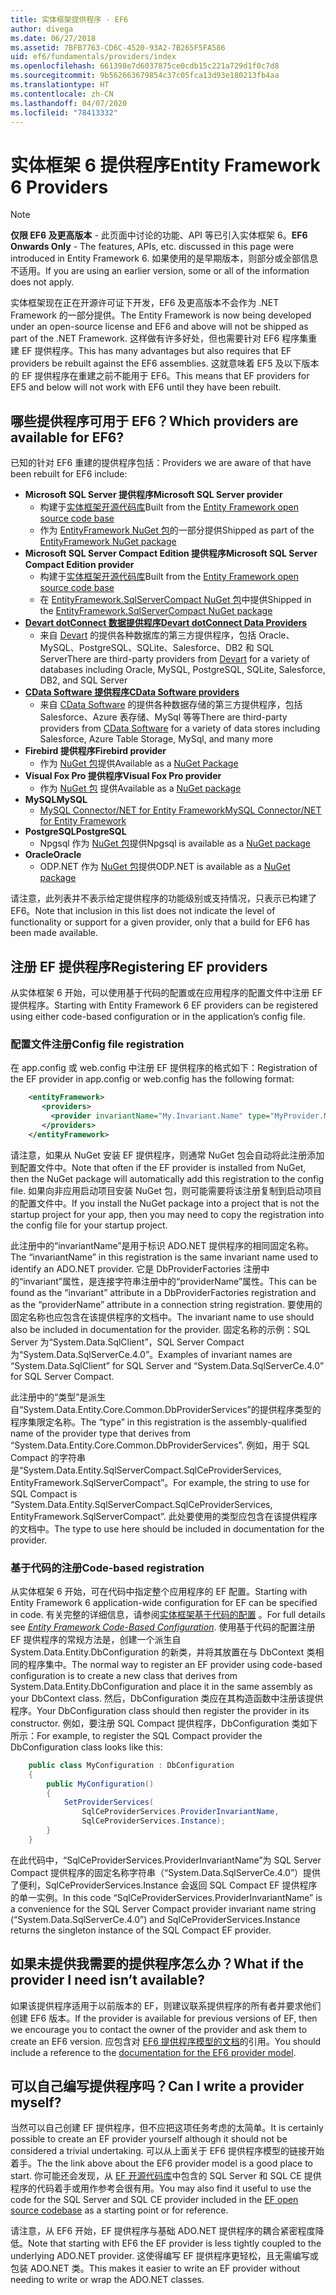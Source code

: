 ```yaml
---
title: 实体框架提供程序 - EF6
author: divega
ms.date: 06/27/2018
ms.assetid: 7BFB7763-CD6C-4520-93A2-7B265F5FA586
uid: ef6/fundamentals/providers/index
ms.openlocfilehash: 661398e7d6037875ce0cdb15c221a729d1f0c7d8
ms.sourcegitcommit: 9b562663679854c37c05fca13d93e180213fb4aa
ms.translationtype: HT
ms.contentlocale: zh-CN
ms.lasthandoff: 04/07/2020
ms.locfileid: "78413332"
---
```

# <a name="entity-framework-6-providers"></a><span data-ttu-id="8dcec-102">实体框架 6 提供程序</span><span class="sxs-lookup"><span data-stu-id="8dcec-102">Entity Framework 6 Providers</span></span>
> [!NOTE]
> <span data-ttu-id="8dcec-103">**仅限 EF6 及更高版本** - 此页面中讨论的功能、API 等已引入实体框架 6。</span><span class="sxs-lookup"><span data-stu-id="8dcec-103">**EF6 Onwards Only** - The features, APIs, etc. discussed in this page were introduced in Entity Framework 6.</span></span> <span data-ttu-id="8dcec-104">如果使用的是早期版本，则部分或全部信息不适用。</span><span class="sxs-lookup"><span data-stu-id="8dcec-104">If you are using an earlier version, some or all of the information does not apply.</span></span>

<span data-ttu-id="8dcec-105">实体框架现在正在开源许可证下开发，EF6 及更高版本不会作为 .NET Framework 的一部分提供。</span><span class="sxs-lookup"><span data-stu-id="8dcec-105">The Entity Framework is now being developed under an open-source license and EF6 and above will not be shipped as part of the .NET Framework.</span></span> <span data-ttu-id="8dcec-106">这样做有许多好处，但也需要针对 EF6 程序集重建 EF 提供程序。</span><span class="sxs-lookup"><span data-stu-id="8dcec-106">This has many advantages but also requires that EF providers be rebuilt against the EF6 assemblies.</span></span> <span data-ttu-id="8dcec-107">这就意味着 EF5 及以下版本的 EF 提供程序在重建之前不能用于 EF6。</span><span class="sxs-lookup"><span data-stu-id="8dcec-107">This means that EF providers for EF5 and below will not work with EF6 until they have been rebuilt.</span></span>

## <a name="which-providers-are-available-for-ef6"></a><span data-ttu-id="8dcec-108">哪些提供程序可用于 EF6？</span><span class="sxs-lookup"><span data-stu-id="8dcec-108">Which providers are available for EF6?</span></span>

<span data-ttu-id="8dcec-109">已知的针对 EF6 重建的提供程序包括：</span><span class="sxs-lookup"><span data-stu-id="8dcec-109">Providers we are aware of that have been rebuilt for EF6 include:</span></span>

*   <span data-ttu-id="8dcec-110">**Microsoft SQL Server 提供程序**</span><span class="sxs-lookup"><span data-stu-id="8dcec-110">**Microsoft SQL Server provider**</span></span>
    *   <span data-ttu-id="8dcec-111">构建于[实体框架开源代码库](https://github.com/aspnet/EntityFramework6)</span><span class="sxs-lookup"><span data-stu-id="8dcec-111">Built from the [Entity Framework open source code base](https://github.com/aspnet/EntityFramework6)</span></span>
    *   <span data-ttu-id="8dcec-112">作为 [EntityFramework NuGet 包](https://nuget.org/packages/EntityFramework)的一部分提供</span><span class="sxs-lookup"><span data-stu-id="8dcec-112">Shipped as part of the [EntityFramework NuGet package](https://nuget.org/packages/EntityFramework)</span></span>
*   <span data-ttu-id="8dcec-113">**Microsoft SQL Server Compact Edition 提供程序**</span><span class="sxs-lookup"><span data-stu-id="8dcec-113">**Microsoft SQL Server Compact Edition provider**</span></span>
    *   <span data-ttu-id="8dcec-114">构建于[实体框架开源代码库](https://github.com/aspnet/EntityFramework6)</span><span class="sxs-lookup"><span data-stu-id="8dcec-114">Built from the [Entity Framework open source code base](https://github.com/aspnet/EntityFramework6)</span></span>
    *   <span data-ttu-id="8dcec-115">在 [EntityFramework.SqlServerCompact NuGet 包](https://nuget.org/packages/EntityFramework.SqlServerCompact)中提供</span><span class="sxs-lookup"><span data-stu-id="8dcec-115">Shipped in the [EntityFramework.SqlServerCompact NuGet package](https://nuget.org/packages/EntityFramework.SqlServerCompact)</span></span>
*   [<span data-ttu-id="8dcec-116">**Devart dotConnect 数据提供程序**</span><span class="sxs-lookup"><span data-stu-id="8dcec-116">**Devart dotConnect Data Providers**</span></span>](https://www.devart.com/dotconnect/)
    *   <span data-ttu-id="8dcec-117">来自 [Devart](https://www.devart.com/) 的提供各种数据库的第三方提供程序，包括 Oracle、MySQL、PostgreSQL、SQLite、Salesforce、DB2 和 SQL Server</span><span class="sxs-lookup"><span data-stu-id="8dcec-117">There are third-party providers from [Devart](https://www.devart.com/) for a variety of databases including Oracle, MySQL, PostgreSQL, SQLite, Salesforce, DB2, and SQL Server</span></span>
*   [<span data-ttu-id="8dcec-118">**CData Software 提供程序**</span><span class="sxs-lookup"><span data-stu-id="8dcec-118">**CData Software providers**</span></span>](https://www.cdata.com/ado/)
    *   <span data-ttu-id="8dcec-119">来自 [CData Software](https://www.cdata.com/ado/) 的提供各种数据存储的第三方提供程序，包括 Salesforce、Azure 表存储、MySql 等等</span><span class="sxs-lookup"><span data-stu-id="8dcec-119">There are third-party providers from [CData Software](https://www.cdata.com/ado/) for a variety of data stores including Salesforce, Azure Table Storage, MySql, and many more</span></span>
*   <span data-ttu-id="8dcec-120">**Firebird 提供程序**</span><span class="sxs-lookup"><span data-stu-id="8dcec-120">**Firebird provider**</span></span>
    *   <span data-ttu-id="8dcec-121">作为 [NuGet 包](https://www.nuget.org/packages/EntityFramework.Firebird/)提供</span><span class="sxs-lookup"><span data-stu-id="8dcec-121">Available as a [NuGet Package](https://www.nuget.org/packages/EntityFramework.Firebird/)</span></span>
*   <span data-ttu-id="8dcec-122">**Visual Fox Pro 提供程序**</span><span class="sxs-lookup"><span data-stu-id="8dcec-122">**Visual Fox Pro provider**</span></span>
    *   <span data-ttu-id="8dcec-123">作为 [NuGet 包](https://www.nuget.org/packages/VFPEntityFrameworkProvider2/) 提供</span><span class="sxs-lookup"><span data-stu-id="8dcec-123">Available as a [NuGet package](https://www.nuget.org/packages/VFPEntityFrameworkProvider2/)</span></span>
*   <span data-ttu-id="8dcec-124">**MySQL**</span><span class="sxs-lookup"><span data-stu-id="8dcec-124">**MySQL**</span></span>
    *   [<span data-ttu-id="8dcec-125">MySQL Connector/NET for Entity Framework</span><span class="sxs-lookup"><span data-stu-id="8dcec-125">MySQL Connector/NET for Entity Framework</span></span>](https://dev.mysql.com/doc/connector-net/en/connector-net-entityframework60.html)
*   <span data-ttu-id="8dcec-126">**PostgreSQL**</span><span class="sxs-lookup"><span data-stu-id="8dcec-126">**PostgreSQL**</span></span>
    *   <span data-ttu-id="8dcec-127">Npgsql 作为 [NuGet 包](https://www.nuget.org/packages/EntityFramework6.Npgsql/)提供</span><span class="sxs-lookup"><span data-stu-id="8dcec-127">Npgsql is available as a [NuGet package](https://www.nuget.org/packages/EntityFramework6.Npgsql/)</span></span>
*   <span data-ttu-id="8dcec-128">**Oracle**</span><span class="sxs-lookup"><span data-stu-id="8dcec-128">**Oracle**</span></span>
    *   <span data-ttu-id="8dcec-129">ODP.NET 作为 [NuGet 包](https://www.nuget.org/packages/Oracle.ManagedDataAccess.EntityFramework/)提供</span><span class="sxs-lookup"><span data-stu-id="8dcec-129">ODP.NET is available as a [NuGet package](https://www.nuget.org/packages/Oracle.ManagedDataAccess.EntityFramework/)</span></span>

<span data-ttu-id="8dcec-130">请注意，此列表并不表示给定提供程序的功能级别或支持情况，只表示已构建了 EF6。</span><span class="sxs-lookup"><span data-stu-id="8dcec-130">Note that inclusion in this list does not indicate the level of functionality or support for a given provider, only that a build for EF6 has been made available.</span></span>

## <a name="registering-ef-providers"></a><span data-ttu-id="8dcec-131">注册 EF 提供程序</span><span class="sxs-lookup"><span data-stu-id="8dcec-131">Registering EF providers</span></span>

<span data-ttu-id="8dcec-132">从实体框架 6 开始，可以使用基于代码的配置或在应用程序的配置文件中注册 EF 提供程序。</span><span class="sxs-lookup"><span data-stu-id="8dcec-132">Starting with Entity Framework 6 EF providers can be registered using either code-based configuration or in the application’s config file.</span></span>

### <a name="config-file-registration"></a><span data-ttu-id="8dcec-133">配置文件注册</span><span class="sxs-lookup"><span data-stu-id="8dcec-133">Config file registration</span></span>

<span data-ttu-id="8dcec-134">在 app.config 或 web.config 中注册 EF 提供程序的格式如下：</span><span class="sxs-lookup"><span data-stu-id="8dcec-134">Registration of the EF provider in app.config or web.config has the following format:</span></span>


``` xml
    <entityFramework>
       <providers>
         <provider invariantName="My.Invariant.Name" type="MyProvider.MyProviderServices, MyAssembly" />
       </providers>
    </entityFramework>
```

<span data-ttu-id="8dcec-135">请注意，如果从 NuGet 安装 EF 提供程序，则通常 NuGet 包会自动将此注册添加到配置文件中。</span><span class="sxs-lookup"><span data-stu-id="8dcec-135">Note that often if the EF provider is installed from NuGet, then the NuGet package will automatically add this registration to the config file.</span></span> <span data-ttu-id="8dcec-136">如果向非应用启动项目安装 NuGet 包，则可能需要将该注册复制到启动项目的配置文件中。</span><span class="sxs-lookup"><span data-stu-id="8dcec-136">If you install the NuGet package into a project that is not the startup project for your app, then you may need to copy the registration into the config file for your startup project.</span></span>

<span data-ttu-id="8dcec-137">此注册中的“invariantName”是用于标识 ADO.NET 提供程序的相同固定名称。</span><span class="sxs-lookup"><span data-stu-id="8dcec-137">The “invariantName” in this registration is the same invariant name used to identify an ADO.NET provider.</span></span> <span data-ttu-id="8dcec-138">它是 DbProviderFactories 注册中的“invariant”属性，是连接字符串注册中的“providerName”属性。</span><span class="sxs-lookup"><span data-stu-id="8dcec-138">This can be found as the “invariant” attribute in a DbProviderFactories registration and as the “providerName” attribute in a connection string registration.</span></span> <span data-ttu-id="8dcec-139">要使用的固定名称也应包含在该提供程序的文档中。</span><span class="sxs-lookup"><span data-stu-id="8dcec-139">The invariant name to use should also be included in documentation for the provider.</span></span> <span data-ttu-id="8dcec-140">固定名称的示例：SQL Server 为“System.Data.SqlClient”，SQL Server Compact 为“System.Data.SqlServerCe.4.0”。</span><span class="sxs-lookup"><span data-stu-id="8dcec-140">Examples of invariant names are “System.Data.SqlClient” for SQL Server and “System.Data.SqlServerCe.4.0” for SQL Server Compact.</span></span>

<span data-ttu-id="8dcec-141">此注册中的“类型”是派生自“System.Data.Entity.Core.Common.DbProviderServices”的提供程序类型的程序集限定名称。</span><span class="sxs-lookup"><span data-stu-id="8dcec-141">The “type” in this registration is the assembly-qualified name of the provider type that derives from “System.Data.Entity.Core.Common.DbProviderServices”.</span></span> <span data-ttu-id="8dcec-142">例如，用于 SQL Compact 的字符串是“System.Data.Entity.SqlServerCompact.SqlCeProviderServices, EntityFramework.SqlServerCompact”。</span><span class="sxs-lookup"><span data-stu-id="8dcec-142">For example, the string to use for SQL Compact is “System.Data.Entity.SqlServerCompact.SqlCeProviderServices, EntityFramework.SqlServerCompact”.</span></span> <span data-ttu-id="8dcec-143">此处要使用的类型应包含在该提供程序的文档中。</span><span class="sxs-lookup"><span data-stu-id="8dcec-143">The type to use here should be included in documentation for the provider.</span></span>

### <a name="code-based-registration"></a><span data-ttu-id="8dcec-144">基于代码的注册</span><span class="sxs-lookup"><span data-stu-id="8dcec-144">Code-based registration</span></span>

<span data-ttu-id="8dcec-145">从实体框架 6 开始，可在代码中指定整个应用程序的 EF 配置。</span><span class="sxs-lookup"><span data-stu-id="8dcec-145">Starting with Entity Framework 6 application-wide configuration for EF can be specified in code.</span></span> <span data-ttu-id="8dcec-146">有关完整的详细信息，请参阅[实体框架基于代码的配置](https://msdn.microsoft.com/data/jj680699)  。</span><span class="sxs-lookup"><span data-stu-id="8dcec-146">For full details see _[Entity Framework Code-Based Configuration](https://msdn.microsoft.com/data/jj680699)_.</span></span> <span data-ttu-id="8dcec-147">使用基于代码的配置注册 EF 提供程序的常规方法是，创建一个派生自 System.Data.Entity.DbConfiguration 的新类，并将其放置在与 DbContext 类相同的程序集中。</span><span class="sxs-lookup"><span data-stu-id="8dcec-147">The normal way to register an EF provider using code-based configuration is to create a new class that derives from System.Data.Entity.DbConfiguration and place it in the same assembly as your DbContext class.</span></span> <span data-ttu-id="8dcec-148">然后，DbConfiguration 类应在其构造函数中注册该提供程序。</span><span class="sxs-lookup"><span data-stu-id="8dcec-148">Your DbConfiguration class should then register the provider in its constructor.</span></span> <span data-ttu-id="8dcec-149">例如，要注册 SQL Compact 提供程序，DbConfiguration 类如下所示：</span><span class="sxs-lookup"><span data-stu-id="8dcec-149">For example, to register the SQL Compact provider the DbConfiguration class looks like this:</span></span>

``` csharp
    public class MyConfiguration : DbConfiguration
    {
        public MyConfiguration()
        {
            SetProviderServices(
                SqlCeProviderServices.ProviderInvariantName,
                SqlCeProviderServices.Instance);
        }
    }
```

<span data-ttu-id="8dcec-150">在此代码中，“SqlCeProviderServices.ProviderInvariantName”为 SQL Server Compact 提供程序的固定名称字符串（“System.Data.SqlServerCe.4.0”）提供了便利，SqlCeProviderServices.Instance 会返回 SQL Compact EF 提供程序的单一实例。</span><span class="sxs-lookup"><span data-stu-id="8dcec-150">In this code “SqlCeProviderServices.ProviderInvariantName” is a convenience for the SQL Server Compact provider invariant name string (“System.Data.SqlServerCe.4.0”) and SqlCeProviderServices.Instance returns the singleton instance of the SQL Compact EF provider.</span></span>

## <a name="what-if-the-provider-i-need-isnt-available"></a><span data-ttu-id="8dcec-151">如果未提供我需要的提供程序怎么办？</span><span class="sxs-lookup"><span data-stu-id="8dcec-151">What if the provider I need isn’t available?</span></span>

<span data-ttu-id="8dcec-152">如果该提供程序适用于以前版本的 EF，则建议联系提供程序的所有者并要求他们创建 EF6 版本。</span><span class="sxs-lookup"><span data-stu-id="8dcec-152">If the provider is available for previous versions of EF, then we encourage you to contact the owner of the provider and ask them to create an EF6 version.</span></span> <span data-ttu-id="8dcec-153">应包含对 [EF6 提供程序模型的文档](~/ef6/fundamentals/providers/provider-model.md)的引用。</span><span class="sxs-lookup"><span data-stu-id="8dcec-153">You should include a reference to the [documentation for the EF6 provider model](~/ef6/fundamentals/providers/provider-model.md).</span></span>

## <a name="can-i-write-a-provider-myself"></a><span data-ttu-id="8dcec-154">可以自己编写提供程序吗？</span><span class="sxs-lookup"><span data-stu-id="8dcec-154">Can I write a provider myself?</span></span>

<span data-ttu-id="8dcec-155">当然可以自己创建 EF 提供程序，但不应把这项任务考虑的太简单。</span><span class="sxs-lookup"><span data-stu-id="8dcec-155">It is certainly possible to create an EF provider yourself although it should not be considered a trivial undertaking.</span></span> <span data-ttu-id="8dcec-156">可以从上面关于 EF6 提供程序模型的链接开始着手。</span><span class="sxs-lookup"><span data-stu-id="8dcec-156">The the link above about the EF6 provider model is a good place to start.</span></span> <span data-ttu-id="8dcec-157">你可能还会发现，从 [EF 开源代码库](https://github.com/aspnet/EntityFramework6)中包含的 SQL Server 和 SQL CE 提供程序的代码着手或用作参考会很有用。</span><span class="sxs-lookup"><span data-stu-id="8dcec-157">You may also find it useful to use the code for the SQL Server and SQL CE provider included in the [EF open source codebase](https://github.com/aspnet/EntityFramework6) as a starting point or for reference.</span></span>

<span data-ttu-id="8dcec-158">请注意，从 EF6 开始，EF 提供程序与基础 ADO.NET 提供程序的耦合紧密程度降低。</span><span class="sxs-lookup"><span data-stu-id="8dcec-158">Note that starting with EF6 the EF provider is less tightly coupled to the underlying ADO.NET provider.</span></span> <span data-ttu-id="8dcec-159">这使得编写 EF 提供程序更轻松，且无需编写或包装 ADO.NET 类。</span><span class="sxs-lookup"><span data-stu-id="8dcec-159">This makes it easier to write an EF provider without needing to write or wrap the ADO.NET classes.</span></span>
